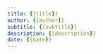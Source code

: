 ```yaml
---
title: {{title}}
author: {{author}}
subtitle: {{subtitle}}
description: {{description}}
date: {{date}}
---
```

